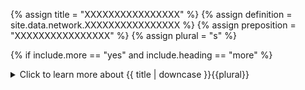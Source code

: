 <!--------------------------------------------- TITLE AND DEFINITION starts -->

{% assign title = "XXXXXXXXXXXXXXXX" %}
{% assign definition = site.data.network.XXXXXXXXXXXXXXXX %}
{% assign preposition = "XXXXXXXXXXXXXXXX" %}
{% assign plural = "s" %}

<!--------------------------------------------- TITLE AND DEFINITION ends -->

{% if include.more == "yes" and include.heading == "more" %}
<details class='detailsCollapsible'><summary class='nobr'>Click to learn more about {{ title | downcase }}{{plural}}
</summary>
{% endif %}

{% if include.heading != "" and include.heading != "more" %}
{{include.heading}} {{title}}
{% endif %}

{% if include.icon != "no" %} 

{% if include.table == "yes" and include.icon != "no" %}
<table class='definitionTable'><tr><td>
{% endif %}

<img src='images/icons/nodes/png{{include.icon}}/{{ title | downcase | replace: " ", "-" }}.png' />

{% if include.table == "yes" and include.icon != "no" %}
</td><td>
{% endif %}

{% endif %}

{% if include.definition == "bold" %}
<strong>{{ definition }}</strong>
{% else %}
{% if include.definition != "no" %}
{{ definition }}
{% endif %}
{% endif %}

{% if include.table == "yes" and include.icon != "no" %}
</td></tr></table>
{% endif %}

{% if include.more == "yes" and include.content == "more" and include.heading != "more" %}
<details class='detailsCollapsible'><summary class='nobr'>Click to learn more about {{ title | downcase }}{{plural}}
</summary>
{% endif %}

{% if include.content != "no" %}

<!--------------------------------------------- CONTENT starts --><!--------------------------------------------- CONTENT ends -->

{% endif %}

{% if include.more == "yes" and include.content != "more" and include.heading != "more" %}
<details class='detailsCollapsible'><summary class='nobr'>Click to learn more about {{ title | downcase }}{{plural}}
</summary>
{% endif %}

{% if include.adding != "" %}

{{include.adding}} Adding {{preposition}} {{title}} Node

<!--------------------------------------------- ADDING starts -->To add a parameter that may be missing, select *Add Missing Params* on the parameters node menu. {% include note.html content="After adding a base asset node, make sure you establish a reference to the asset in a specific market of a specific exchange in the Crypto Ecosystem hierarchy." %}<!--------------------------------------------- ADDING ends -->

{% endif %}

{% if include.configuring != "" %}

{{include.configuring}} Configuring the {{title}}

<!--------------------------------------------- CONFIGURING starts -->Select *Configure Base Asset* on the menu to access the configuration.```json{"initialBalance": 0.001,"minimumBalance": 0.0001,"maximumBalance": 0.1}```* ```initialBalance``` is the amount of capital you wish to allocate to the trading system.* ```minimumBalance``` is the threshold of accummulated losses that switches off the session; when your overall balance (balanceAssetA + balanceAssetB) drops to this value, all trading stops; think of the ```minimumBalance``` as a general safety switch.* ```maximumBalance``` is a similar concept as with the ```minimumBalance``` but on the high side of the ```initialBalance```.<!--------------------------------------------- CONFIGURING ends -->

{% endif %}

{% if include.starting != "" %}

{{include.starting}} Starting {{preposition}} {{title}}

<!--------------------------------------------- STARTING starts --><!--------------------------------------------- STARTING ends -->

{% endif %}

{% if include.more == "yes" %}
</details>
{% endif %}